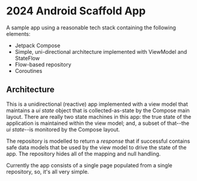 # 2024 Android Scaffold App

A sample app using a reasonable tech stack containing the following elements:

* Jetpack Compose
* Simple, uni-directional architecture implemented with ViewModel and StateFlow
* Flow-based repository
* Coroutines

## Architecture
This is a unidirectional (reactive) app implemented with a view model that maintains a _ui state_ object that is collected-as-state by the Compose main layout.
There are really two state machines in this app:  the true state of the application is maintained within the view model;  and, a subset of that--the _ui state_--is monitored by the Compose layout.

The repository is modelled to return a _response_ that if successful contains safe data models that be used by the view model to drive the state of the app.  The repository hides all of the mapping and null handling.

Currently the app consists of a single page populated from a single repository, so, it's all very simple.


